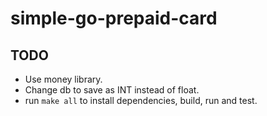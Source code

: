 # simple-go-prepaid-card

## TODO

- Use money library.
- Change db to save as INT instead of float.
- run `make all` to install dependencies, build, run and test.
